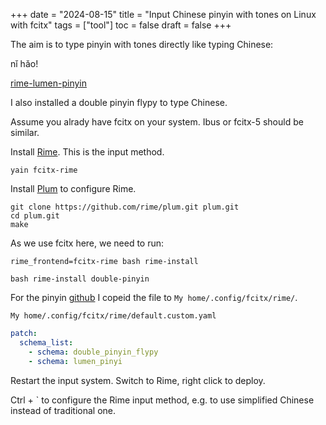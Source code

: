 +++
date = "2024-08-15"
title = "Input Chinese pinyin with tones on Linux with fcitx"
tags = ["tool"]
toc = false
draft = false
+++

The aim is to type pinyin with tones directly like typing Chinese:

nǐ hǎo!

[rime-lumen-pinyin](https://github.com/williampan/rime-lumen-pinyin/tree/master)

I also installed a double pinyin flypy to type Chinese.


Assume you alrady have fcitx on your system. Ibus or fcitx-5 should be similar.

Install [Rime](https://rime.im/). This is the input method.

`yain fcitx-rime`

Install [Plum](https://github.com/rime/plum) to configure Rime.

```
git clone https://github.com/rime/plum.git plum.git
cd plum.git
make
```
As we use fcitx here, we need to run:

`rime_frontend=fcitx-rime bash rime-install`

`bash rime-install double-pinyin`

For the pinyin [github](https://github.com/williampan/rime-lumen-pinyin/tree/master) I copeid the file to 
`My home/.config/fcitx/rime/`.

`My home/.config/fcitx/rime/default.custom.yaml`
```yaml
patch:
  schema_list:
    - schema: double_pinyin_flypy
    - schema: lumen_pinyi
```
Restart the input system. Switch to Rime, right click to deploy.

Ctrl + ` to configure the Rime input method, e.g. to use simplified Chinese instead of traditional one.